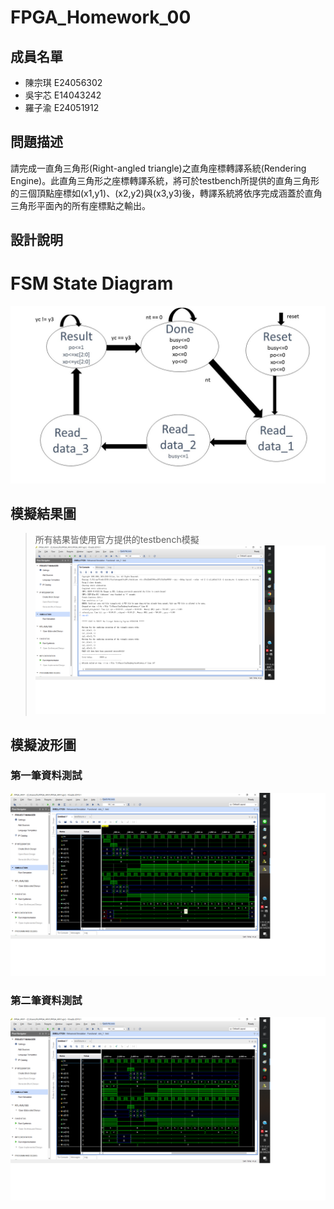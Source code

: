 # FPGA_Homework_00
## 成員名單
* 陳宗琪 E24056302
* 吳宇芯 E14043242
* 羅子渝 E24051912

## 問題描述
請完成一直角三角形(Right-angled triangle)之直角座標轉譯系統(Rendering Engine)。此直角三角形之座標轉譯系統，將可於testbench所提供的直角三角形的三個頂點座標如(x1,y1)、(x2,y2)與(x3,y3)後，轉譯系統將依序完成涵蓋於直角三角形平面內的所有座標點之輸出。

## 設計說明
# FSM State Diagram
![ALt text](https://github.com/Dozis/FPGA_Group_6/blob/master/HW00/image/%E6%8A%95%E5%BD%B1%E7%89%871.JPG?raw=true)
## 模擬結果圖
>所有結果皆使用官方提供的testbench模擬
![Alt text](https://github.com/Dozis/FPGA_Group_6/blob/master/HW00/image/%E8%B3%87%E6%96%99%E6%B8%AC%E8%A9%A6%E9%80%9A%E9%81%8E%E5%9C%96.png?raw=true)
## 模擬波形圖
### 第一筆資料測試
![Alt text](https://github.com/Dozis/FPGA_Group_6/blob/master/HW00/image/%E7%AC%AC%E4%B8%80%E7%AD%86%E8%B3%87%E6%96%99%E6%B8%AC%E8%A9%A6.png?raw=true)
### 第二筆資料測試
![Alt text](https://github.com/Dozis/FPGA_Group_6/blob/master/HW00/image/%E7%AC%AC%E4%BA%8C%E7%AD%86%E8%B3%87%E6%96%99%E6%B8%AC%E8%A9%A6.png?raw=true)
